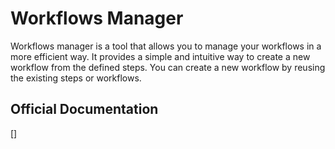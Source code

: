 # Workflows Manager

<!-- [START BADGES] -->
<!-- Please keep comment here to allow auto update -->
<!-- [END BADGES] -->

Workflows manager is a tool that allows you to manage your workflows in a more efficient way. It provides a simple and
intuitive way to create a new workflow from the defined steps. You can create a new workflow by reusing the existing
steps or workflows.

## Official Documentation

[]
